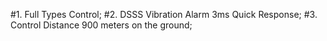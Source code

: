 #1. Full Types Control; 
#2. DSSS Vibration Alarm 3ms Quick Response; 
#3. Control Distance 900 meters on the ground;